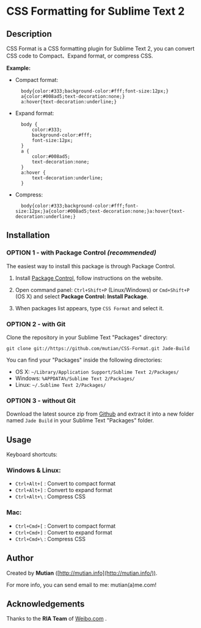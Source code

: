 CSS Formatting for Sublime Text 2
===================


Description
-----------

CSS Format is a CSS formatting plugin for Sublime Text 2, you can convert CSS code to Compact、Expand format, or compress CSS.

**Example:**

* Compact format:

        body{color:#333;background-color:#fff;font-size:12px;}
        a{color:#008ad5;text-decoration:none;}
        a:hover{text-decoration:underline;}

* Expand format:

        body {
            color:#333;
            background-color:#fff;
            font-size:12px;
        }
        a {
            color:#008ad5;
            text-decoration:none;
        }
        a:hover {
            text-decoration:underline;
        }

* Compress:

        body{color:#333;background-color:#fff;font-size:12px;}a{color:#008ad5;text-decoration:none;}a:hover{text-decoration:underline;}


Installation
------------

### OPTION 1 - with Package Control *(recommended)*

The easiest way to install this package is through Package Control.

1. Install [Package Control](https://sublime.wbond.net/installation), follow instructions on the website.

2. Open command panel: `Ctrl+Shift+P` (Linux/Windows) or `Cmd+Shift+P` (OS X) and select **Package Control: Install Package**.

3. When packages list appears, type `CSS Format` and select it.


### OPTION 2 - with Git

Clone the repository in your Sublime Text "Packages" directory:

    git clone git://https://github.com/mutian/CSS-Format.git Jade-Build

You can find your "Packages" inside the following directories:

* OS X:
    `~/Library/Application Support/Sublime Text 2/Packages/`
* Windows:
    `%APPDATA%/Sublime Text 2/Packages/`
* Linux:
    `~/.Sublime Text 2/Packages/`


### OPTION 3 - without Git

Download the latest source zip from [Github](https://github.com/mutian/CSS-Format) and extract it into a new folder named `Jade Build` in your Sublime Text "Packages" folder.


Usage
-----

Keyboard shortcuts:

### Windows & Linux:

* `Ctrl+Alt+[` : Convert to compact format
* `Ctrl+Alt+]` : Convert to expand format
* `Ctrl+Alt+\` : Compress CSS

### Mac:

* `Ctrl+Cmd+[` : Convert to compact format
* `Ctrl+Cmd+]` : Convert to expand format
* `Ctrl+Cmd+\` : Compress CSS


Author
------

Created by **Mutian** ([http://mutian.info](http://mutian.info/)).

For more info, you can send email to me: mutian(a)me.com!


Acknowledgements
----------------

Thanks to the **RIA Team** of [Weibo.com](http://weibo.com/) .
